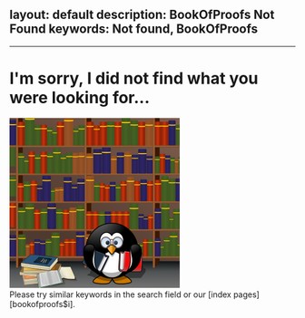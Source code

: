 layout: default
description: BookOfProofs Not Found
keywords: Not found, BookOfProofs
---

---

<div class='centered textcentered'>
    <h1>I'm sorry, I did not find what you were looking for...</h1>
    <img src='https://github.com/bookofproofs/bookofproofs.github.io/blob/main/_sources/_assets/images/03-March_Reading_for_life.png?raw=true' alt=''/></a>
    <br/>
</div>
Please try similar keywords in the search field or our [index pages][bookofproofs$i].
